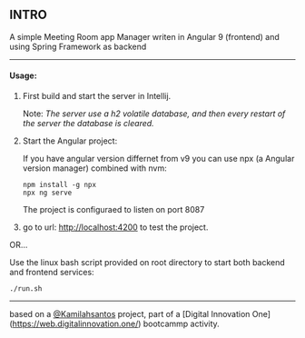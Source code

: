 ## INTRO

A simple Meeting Room app Manager writen in Angular 9 (frontend)  and using Spring Framework as backend

---

#### Usage:


1. First build and start the server in Intellij.

	Note: *The server use a h2 volatile database, and then every restart of the server the database is cleared.*


2. Start the Angular project:


	If you have angular version differnet from v9
you can use npx (a Angular version manager) combined with nvm:

	```
	npm install -g npx
	npx ng serve
	```
	The project is configuraed to listen on port 8087

3. go to url: [http://localhost:4200](http://localhost:4200) to test the project.


OR...

Use the linux bash script provided on root directory to start both backend and frontend services:

```
./run.sh
```
----
based on a [@Kamilahsantos](https://github.com/Kamilahsantos) project, part of a  [Digital Innovation One] (https://web.digitalinnovation.one/) bootcammp activity.


